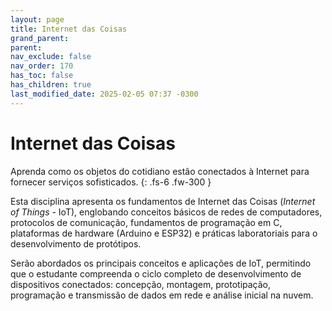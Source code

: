 ```yaml
---
layout: page
title: Internet das Coisas
grand_parent:
parent:
nav_exclude: false
nav_order: 170
has_toc: false
has_children: true
last_modified_date: 2025-02-05 07:37 -0300
---
```


# Internet das Coisas

Aprenda como os objetos do cotidiano estão conectados à Internet para fornecer
serviços sofisticados.
{: .fs-6 .fw-300 }

Esta disciplina apresenta os fundamentos de Internet das Coisas (*Internet of
Things* - IoT), englobando conceitos básicos de redes de computadores,
protocolos de comunicação, fundamentos de programação em C, plataformas de
hardware (Arduino e ESP32) e práticas laboratoriais para o desenvolvimento de
protótipos.

Serão abordados os principais conceitos e aplicações de IoT, permitindo que o
estudante compreenda o ciclo completo de desenvolvimento de dispositivos
conectados: concepção, montagem, prototipação, programação e transmissão de
dados em rede e análise inicial na nuvem.

